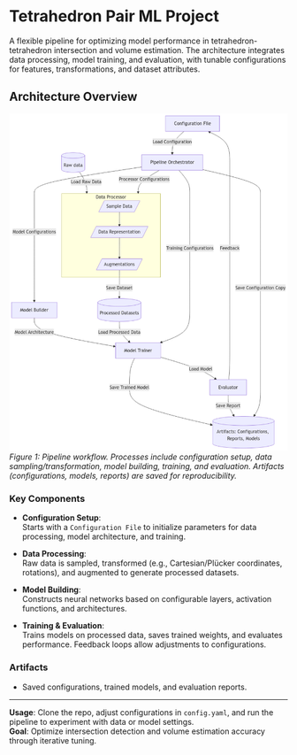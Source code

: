 # Tetrahedron Pair ML Project

A flexible pipeline for optimizing model performance in tetrahedron-tetrahedron intersection and volume estimation. The architecture integrates data processing, model training, and evaluation, with tunable configurations for features, transformations, and dataset attributes.

## Architecture Overview

![Pipeline Architecture](resources/architecture.png)  
*Figure 1: Pipeline workflow. Processes include configuration setup, data sampling/transformation, model building, training, and evaluation. Artifacts (configurations, models, reports) are saved for reproducibility.*

### Key Components
- **Configuration Setup**:  
  Starts with a `Configuration File` to initialize parameters for data processing, model architecture, and training.

- **Data Processing**:  
  Raw data is sampled, transformed (e.g., Cartesian/Plücker coordinates, rotations), and augmented to generate processed datasets.

- **Model Building**:  
  Constructs neural networks based on configurable layers, activation functions, and architectures.

- **Training & Evaluation**:  
  Trains models on processed data, saves trained weights, and evaluates performance. Feedback loops allow adjustments to configurations.

### Artifacts
- Saved configurations, trained models, and evaluation reports.

---

**Usage**: Clone the repo, adjust configurations in `config.yaml`, and run the pipeline to experiment with data or model settings.  
**Goal**: Optimize intersection detection and volume estimation accuracy through iterative tuning.
